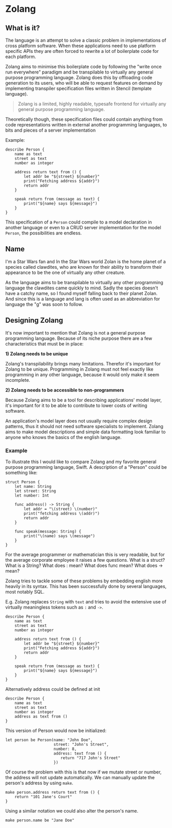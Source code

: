 # Zolang

## What is it?

The language is an attempt to solve a classic problem in implementations of cross platform software. When these applications need to use platform specific APIs they are often forced to rewrite a lot of boilerplate code for each platform.

Zolang aims to minimise this boilerplate code by following the "write once run everywhere" paradigm and be transpilable to virtually any general purpose programming language. Zolang does this by offloading code generation to its users, who will be able to request features on demand by implementing transpiler specification files written in Stencil (template language).

> Zolang is a limited, highly readable, typesafe frontend for virtually any general purpose programming language.

Theoretically though, these specification files could contain anything from code representations written in external another programming languages, to bits and pieces of a server implementation

Example:

```
describe Person {
	name as text
	street as text
	number as integer

	address return text from () {
		let addr be "${street} ${number}"
		print("Fetching address ${addr}")
		return addr
	}

	speak return from (message as text) {
		print("${name} says ${message}")
	}
}
```

This specification of a `Person` could compile to a model declaration in another language or even to a CRUD server implementation for the model `Person`, the possibilities are endless.

## Name
I'm a Star Wars fan and In the Star Wars world Zolan is the home planet of a species called clawdites, who are known for their ability to transform their appearance to be the one of virtually any other creature.

As the language aims to be transpilable to virtually any other programming language the clawdites came quickly to mind. Sadly the species doesn't have a catchy name, so I found myself falling back to their planet Zolan. And since this is a language and lang is often used as an abbreviation for language the "g" was soon to follow.

## Designing Zolang

It's now important to mention that Zolang is not a general purpose programming
language. Because of its niche purpose there are a few characteristics that
must be in place:

**1) Zolang needs to be unique**

Zolang's transpilability brings many limitations. Therefor it's important for Zolang to be unique. Programming in Zolang must not feel exactly like programming in any other language, because it would only make it seem incomplete.

**2) Zolang needs to be accessible to non-programmers**

Because Zolang aims to be a tool for describing applications' model layer, it's
important for it to be able to contribute to lower costs of writing software.

An application's model layer does not usually require complex design patterns,
thus it should not need software specialists to implement. Zolang aims to make model descriptions and simple data formatting look familiar to anyone who knows the basics of the english language.

### Example

To illustrate this I would like to compare Zolang and my favorite general purpose programming language, Swift. A description of
a "Person" could be something like:

```
struct Person {
	let name: String
	let street: String
	let number: Int

	func address() -> String {
		let addr = "\(street) \(number)"
		print("fetching address \(addr)")
		return addr
	}

	func speak(message: String) {
		print("\(name) says \(message")
	}
}
```

For the average programmer or mathematician this is very readable, but for the average corporate employee it raises a few questions. What is a struct? What is a String? What does : mean? What does func mean? What does -> mean?

Zolang tries to tackle some of these problems by embedding english more heavily in its syntax. This has been successfully done by several languages, most notably SQL.

E.g. Zolang replaces `String` with `text` and tries to avoid the extensive use of virtually meaningless tokens such as `:` and `->`.  


```
describe Person {
	name as text
	street as text
	number as integer

	address return text from () {
		let addr be "${street} ${number}"
		print("Fetching address ${addr}")
		return addr
	}

	speak return from (message as text) {
		print("${name} says ${message}")
	}
}
```

Alternatively address could be defined at init

```
describe Person {
	name as text
	street as text
	number as integer
	address as text from ()
}
```

This version of Person would now be initialized:

```
let person be Person(name: "John Doe",
					 street: "John's Street",
					 number: 8,
					 address: text from () {
						return "717 John's Street"
					 })
```

Of course the problem with this is that now if we mutate street or number, the address will not update automatically. We can manually update the person's address by using `make`.

```
make person.address return text from () {
	return "101 Jane's Court"
}
```

Using a similar notation we could also alter the person's name.

```
make person.name be "Jane Doe"
```

